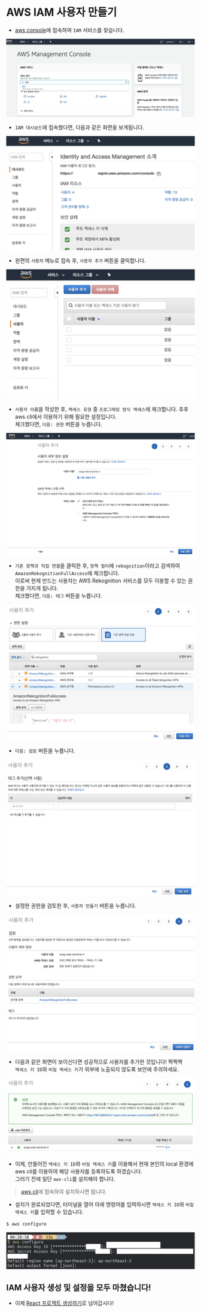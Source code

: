 # AWS IAM 사용자 만들기

- [aws console](https://ap-northeast-2.console.aws.amazon.com/console/home?region=ap-northeast-2#)에 접속하여 `IAM` 서비스를 찾습니다.

![img_1](./images/1.png)

- `IAM 대시보드`에 접속했다면, 다음과 같은 화면을 보게됩니다.

![img_2](./images/2.png)

- 왼편의 `사용자` 메뉴로 접속 후, `사용자 추가` 버튼을 클릭합니다.

![img_3](./images/3.png)

- `사용자 이름`을 작성한 후, `액세스 유형` 중 `프로그래밍 방식 액세스`에 체크합니다. 추후 aws cli에서 이용하기 위해 필요한 설정입니다.  
체크했다면, `다음: 권한` 버튼을 누릅니다.

![img_4](./images/4.png)

- `기존 정책과 직접 연결`을 클릭한 후, `정책 필터`에 `rekognition`이라고 검색하여 `AmazonRekognitionFullAccess`에 체크합니다.  
이로써 현재 만드는 사용자는 AWS Rekognition 서비스를 모두 이용할 수 있는 권한을 가지게 됩니다.  
체크했다면, `다음: 태그` 버튼을 누릅니다.

![img_5](./images/5.png)

- `다음: 검토` 버튼을 누릅니다.

![img_6](./images/6.png)

- 설정한 권한을 검토한 후, `사용자 만들기` 버튼을 누릅니다.

![img_7](./images/7.png)

- 다음과 같은 화면이 보이신다면 성공적으로 사용자를 추가한 것입니다! 짝짝짝   
`액세스 키 ID`와 `비밀 액세스 키`가 외부에 노출되지 않도록 보안에 주의하세요.

![img_8](./images/8.png)

- 이제, 만들어진 `액세스 키 ID`와 `비밀 액세스 키`를 이용해서 현재 본인의 local 환경에 aws cli를 이용하여 해당 사용자를 등록하도록 하겠습니다.  
그러기 전에 일단 `aws-cli`를 설치해야 합니다.

> [aws cli](https://aws.amazon.com/ko/cli/)에 접속하여 설치하시면 됩니다.

- 설치가 완료되었다면, 터미널을 열어 아래 명령어를 입력하시면 `액세스 키 ID`와 `비밀 액세스 키`를 입력할 수 있습니다.

```bash
$ aws configure
```

![img_9](./images/9.png)

## IAM 사용자 생성 및 설정을 모두 마쳤습니다!
- 이제 [React 프로젝트 생성하기](../2_react/README.md)로 넘어갑시다!
